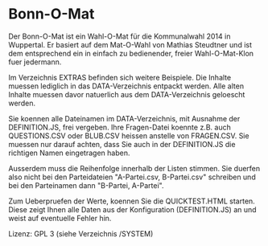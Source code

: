 Bonn-O-Mat
=======

Der Bonn-O-Mat ist ein Wahl-O-Mat für die Kommunalwahl 2014 in Wuppertal.
Er basiert auf dem Mat-O-Wahl von Mathias Steudtner und ist dem entsprechend ein in einfach zu bedienender, freier Wahl-O-Mat-Klon fuer jedermann.

Im Verzeichnis EXTRAS befinden sich weitere Beispiele.
Die Inhalte muessen lediglich in das DATA-Verzeichnis entpackt werden.
Alle alten Inhalte muessen davor natuerlich aus dem DATA-Verzeichnis geloescht werden.

Sie koennen alle Dateinamen im DATA-Verzeichnis, mit Ausnahme der DEFINITION.JS, frei vergeben.
Ihre Fragen-Datei koennte z.B. auch QUESTIONS.CSV oder BLUB.CSV heissen anstelle von FRAGEN.CSV.
Sie muessen nur darauf achten, dass Sie auch in der DEFINITION.JS die richtigen Namen eingetragen haben.

Ausserdem muss die Reihenfolge innerhalb der Listen stimmen.
Sie duerfen also nicht bei den Parteidateien "A-Partei.csv, B-Partei.csv" 
schreiben und bei den Parteinamen dann "B-Partei, A-Partei".

Zum Ueberpruefen der Werte, koennen Sie die QUICKTEST.HTML starten.
Diese zeigt Ihnen alle Daten aus der Konfiguration (DEFINITION.JS) an
und weist auf eventuelle Fehler hin.

Lizenz: GPL 3 (siehe Verzeichnis /SYSTEM)

